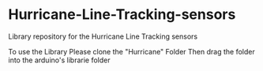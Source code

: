 # Hurricane-Line-Tracking-sensors
Library repository for the Hurricane Line Tracking sensors

To use the Library Please clone the "Hurricane" Folder 
Then drag the folder into the arduino's librarie folder
